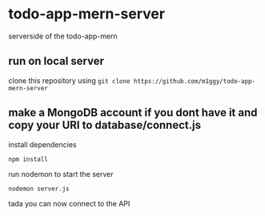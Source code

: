 # todo-app-mern-server
serverside of the todo-app-mern

## run on local server
clone this repository using
`git clone https://github.com/m1ggy/todo-app-mern-server` 

## make a MongoDB account if you dont have it and copy your URI to database/connect.js

install dependencies

`npm install` 

run nodemon to start the server

`nodemon server.js`

tada you can now connect to the API
